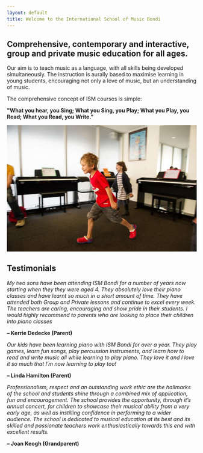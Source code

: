 ```yaml
---
layout: default
title: Welcome to the International School of Music Bondi
---
```

## Comprehensive, contemporary and interactive, group and private music education for all ages.

Our aim is to teach music as a language, with all skills being developed simultaneously. The instruction is aurally based to maximise learning in young students, encouraging not only a love of music, but an understanding of music.

The comprehensive concept of ISM courses is simple: 

**"What you hear, you Sing; What you Sing, you Play; What you Play, you Read; What you Read, you Write."**

<img src="images/group_piano_lessons_bondi-1x.jpg" alt="ismbondi">

## Testimonials

*My two sons have been attending ISM Bondi for a number of years now starting when they they were aged 4. They absolutely love their piano classes and have learnt so much in a short amount of time. They have attended both Group and Private lessons and continue to excel every week. The teachers are caring, encouraging and show pride in their students. I would highly recommend to parents who are looking to place their children into piano classes*

**– Kerrie Dedecke (Parent)**
 

*Our kids have been learning piano with ISM Bondi for over a year. They play games, learn fun songs, play percussion instruments, and learn how to read and write music all while learning to play piano. They love it and I love it so much that I’m now learning to play too!*

**– Linda Hamilton (Parent)**
 

*Professionalism, respect and an outstanding work ethic are the hallmarks of the school and students shine through a combined mix of application, fun and encouragement. The school provides the opportunity, through it’s annual concert, for children to showcase their musical ability from a very early age, as well as instilling confidence in performing to a wider audience.
The school is dedicated to musical education at its best and its skilled and passionate teachers work enthusiastically towards this end with excellent results.*

**– Joan Keogh (Grandparent)**
